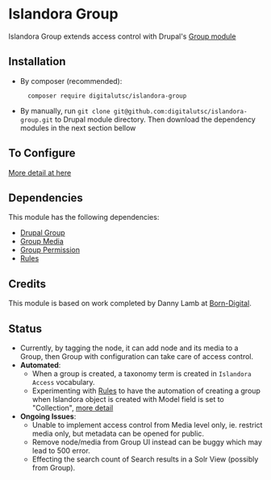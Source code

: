 # Islandora Group

Islandora Group extends access control with Drupal's [Group module](https://www.drupal.org/project/group)

## Installation

- By composer (recommended):
  ````
    composer require digitalutsc/islandora-group
  ````

- By manually, run `git clone git@github.com:digitalutsc/islandora-group.git` to Drupal module directory. Then download the dependency modules in the next section bellow

## To Configure

[More detail at here](https://docs.google.com/document/d/1fy2KyjlURBpseLbwqspD3Yv5iFPpv1HQF_qKClV7zso/edit?usp=sharing)

## Dependencies
This module has the following dependencies:
- [Drupal Group](https://www.drupal.org/project/group)
- [Group Media](https://www.drupal.org/project/groupmedia)
- [Group Permission](https://www.drupal.org/project/group_permissions)
- [Rules](https://www.drupal.org/project/rules)

## Credits
This module is based on work completed by Danny Lamb at [Born-Digital](https://www.born-digital.com/).

## Status

- Currently, by tagging the node, it can add node and its media to a Group, then Group with configuration can take care of access control. 
- **Automated**: 
  - When a group is created, a taxonomy term is created in `Islandora Access` vocabulary. 
  - Experimenting with [Rules](https://www.drupal.org/project/rules) to have the automation of creating a group when Islandora object is created with Model field is set to "Collection", [more detail](https://docs.google.com/document/d/1Amof3KKEqe8EIjUiPQVVRQ8mqnhQQs1wTi_GnDhjYH8/edit?usp=sharing)
- **Ongoing Issues**: 
  - Unable to implement access control from Media level only, ie. restrict media only, but metadata can be opened for public. 
  - Remove node/media from Group UI instead can be buggy which may lead to 500 error.  
  - Effecting the search count of Search results in a Solr View (possibly from Group). 
